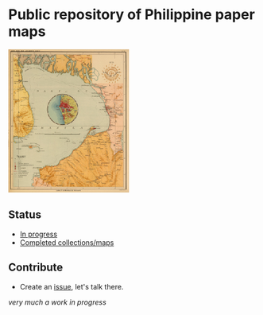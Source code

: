 # Public repository of Philippine paper maps

![](algue.png)

## Status

* [In progress](https://github.com/maning/tabas-ng-bayan/issues?q=is%3Aissue+is%3Aopen+label%3Adata)
* [Completed collections/maps](https://github.com/maning/tabas-ng-bayan/issues?q=is%3Aissue+label%3Adata+is%3Aclosed)



## Contribute

* Create an [issue](https://github.com/maning/tabas-ng-bayan/issues/new), let's talk there.

*very much a work in progress*




